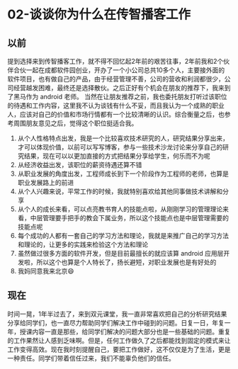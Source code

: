 # 02-谈谈你为什么在传智播客工作

## 以前
提到选择来到传智播客工作，就不得不回忆起2年前的艰苦往事，2年前我和2个伙伴合伙一起在成都软件园创业，开办了一个小公司总共10多个人，主要接外面的软件项目，也有做自己的产品，由于经营管理不善，公司的营收和利润都很少，公司经营越发困难，最终还是选择散伙。之后正好有个机会在朋友的推荐下，我来到了黑马作为 android 老师。
当然在让朋友推荐之前，我也委托朋友打听过该职位的待遇和工作内容，这里我不认为谈钱有什么不妥，而且我认为一个成熟的职业人，应该对自己的价值和市场行情都有一个比较清晰的认识。综合衡量之后，也参考周围朋友意见之后，觉得这个职位挺适合我。
    
1. 从个人性格特点出发，我是一个比较喜欢技术研究的人，研究结果分享出来，才可以体现价值，以前可以写写博客，参与一些技术沙龙讨论来分享自己的研究结果，现在可以以更加直接的方式把结果分享给学生，何乐而不为呢
2. 从经济收益出发，该职位的薪资待遇还算不错
3. 从职业发展的角度出发，工程师成长到下一个阶段作为工程师的老师，也算是职业发展路上的前进
4. 从个人兴趣来说，平常工作的时候，我就特别喜欢给其他同事做技术讲解和分享
5. 从个人的成长来看，可以点亮教书育人的技能点啦，从刚刚学习的管理理论来看，中层管理要手把手的教会下属业务，所以这个技能点也是中层管理需要的技能点呢
6. 每个成功的人都有一套自己的学习方法和理论，我就是来推广自己的学习方法和理论的，让更多的实践来检验这个方法和理论
7. 虽然做过很多方面的软件开发，但是目前最擅长的就应该算 android 应用层开发啦，所以这个也算是个人特长了，扬长避短，对职业发展也是有好处的
8. 我妈同意我来北京😄

## 现在
时间一晃，1年半过去了，来到双元课堂，我一直非常喜欢把自己的分析研究结果分享给同学们，也一直尽力帮助同学们解决工作中碰到的问题。日复一日，年复一年，授课内容一直是那些，给同学们解决的问题大部分也是一些基础的问题。重复的工作果然让人感到乏味啊。但是，任何工作做久了之后都能找到固定的模式来让工作变得高效。现在我时刻提醒自己，要把工作做好，这不仅仅是为了生活，更是一种责任。同学们带着信任过来，我们不能辜负他们的信任。

